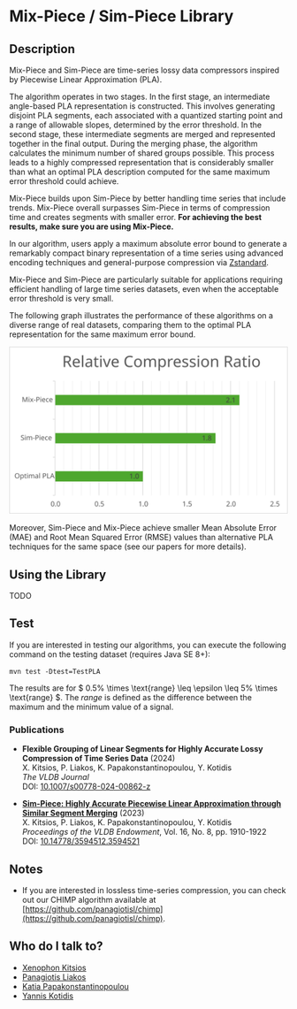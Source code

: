 # Mix-Piece / Sim-Piece Library

## Description

Mix-Piece and Sim-Piece are time-series lossy data compressors inspired by Piecewise Linear Approximation (PLA).

The algorithm operates in two stages. In the first stage, an intermediate angle-based PLA representation is constructed. This involves generating disjoint PLA segments, each associated with a quantized starting point and a range of allowable slopes, determined by the error threshold. In the second stage, these intermediate segments are merged and represented together in the final output. During the merging phase, the algorithm calculates the minimum number of shared groups possible. This process leads to a highly compressed representation that is considerably smaller than what an optimal PLA description computed for the same maximum error threshold could achieve.

Mix-Piece builds upon Sim-Piece by better handling time series that include trends. Mix-Piece overall surpasses Sim-Piece in terms of compression time and creates segments with smaller error. **For achieving the best results, make sure you are using Mix-Piece.**

In our algorithm, users apply a maximum absolute error bound to generate a remarkably compact binary representation of a time series using advanced encoding techniques and general-purpose compression via [Zstandard](https://github.com/facebook/zstd).

Mix-Piece and Sim-Piece are particularly suitable for applications requiring efficient handling of large time series datasets, even when the acceptable error threshold is very small.

The following graph illustrates the performance of these algorithms on a diverse range of real datasets, comparing them to the optimal PLA representation for the same maximum error bound.

![Relative Compression Ratio](docs/relative_cr.svg)

Moreover, Sim-Piece and Mix-Piece achieve smaller Mean Absolute Error (MAE) and Root Mean Squared Error (RMSE) values than alternative PLA techniques for the same space (see our papers for more details).

## Using the Library

TODO

## Test

If you are interested in testing our algorithms, you can execute the following command on the testing dataset (requires Java SE 8+):

```
mvn test -Dtest=TestPLA
```

The results are for $ 0.5\% \times \text{range} \leq \epsilon \leq 5\% \times \text{range} $. The $range$ is defined as the difference between the maximum and the minimum value of a signal.

### Publications

- **Flexible Grouping of Linear Segments for Highly Accurate Lossy Compression of Time Series Data** (2024)  
  X. Kitsios, P. Liakos, K. Papakonstantinopoulou, Y. Kotidis  
  _The VLDB Journal_  
  DOI: [10.1007/s00778-024-00862-z](https://doi.org/10.1007/s00778-024-00862-z)

- **[Sim-Piece: Highly Accurate Piecewise Linear Approximation through Similar Segment Merging](https://xkitsios.github.io/assets/pdf/simpiece-pvldb23.pdf)** (2023)  
  X. Kitsios, P. Liakos, K. Papakonstantinopoulou, Y. Kotidis  
  _Proceedings of the VLDB Endowment_, Vol. 16, No. 8, pp. 1910-1922  
  DOI: [10.14778/3594512.3594521](https://doi.org/10.14778/3594512.3594521)

## Notes

- If you are interested in lossless time-series compression, you can check out our CHIMP algorithm available at [https://github.com/panagiotisl/chimp](https://github.com/panagiotisl/chimp).

## Who do I talk to?

- [Xenophon Kitsios](https://xkitsios.github.io/)
- [Panagiotis Liakos](https://cgi.di.uoa.gr/~p.liakos/)
- [Katia Papakonstantinopoulou](https://www2.aueb.gr/users/katia/)
- [Yannis Kotidis](https://pages.aueb.gr/users/kotidis/)
